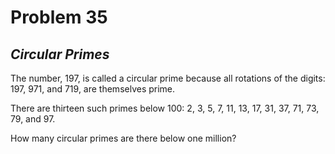# Problem 35
## _Circular Primes_



The number, $197$, is called a circular prime because all rotations of the digits: $197$, $971$, and $719$, are themselves prime.

There are thirteen such primes below $100$: $2$, $3$, $5$, $7$, $11$, $13$, $17$, $31$, $37$, $71$, $73$, $79$, and $97$.

How many circular primes are there below one million?

